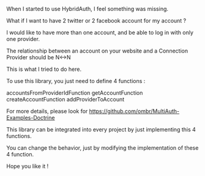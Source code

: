 When I started to use HybridAuth, I feel something was missing.

What if I want to have 2 twitter or 2 facebook account for my account ?

I would like to have more than one account, and be able to log in with only one provider.

The relationship between an account on your website and a Connection Provider should be N<->N

This is what I tried to do here.

To use this library, you just need to define 4 functions :

accountsFromProviderIdFunction
getAccountFunction
createAccountFunction
addProviderToAccount

For more details, please look for https://github.com/ombr/MultiAuth-Examples-Doctrine



This library can be integrated into every project by just implementing this 4 functions.

You can change the behavior, just by modifying the implementation of these 4 function.

Hope you like it !
